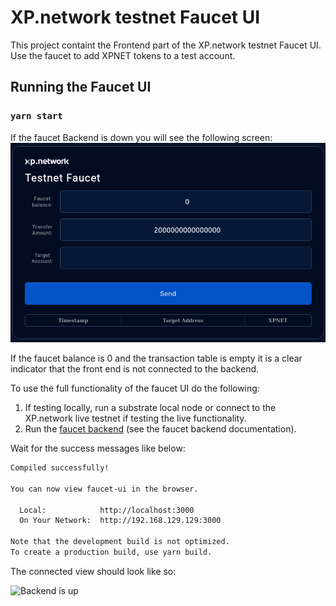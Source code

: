 # XP.network testnet Faucet UI

This project containt the Frontend part of the XP.network testnet Faucet UI.
Use the faucet to add XPNET tokens to a test account.

## Running the Faucet UI

### `yarn start`

If the faucet Backend is down you will see the following screen:
![Backend down](.//public/screens/BE_being_down.png)


If the faucet balance is 0 and the transaction table is empty it is a clear indicator that the front end is not connected to the backend.

To use the full functionality of the faucet UI do the following:

1. If testing locally, run a substrate local node or connect to the XP.network live testnet if testing the live functionality.
2. Run the [faucet backend](https://github.com/xp-network/faucet-backend) (see the faucet backend documentation).

Wait for the success messages like below:

```bash
Compiled successfully!

You can now view faucet-ui in the browser.

  Local:            http://localhost:3000
  On Your Network:  http://192.168.129.129:3000

Note that the development build is not optimized.
To create a production build, use yarn build.
```

The connected view should look like so:

![Backend is up](../faucet-ui/public/screens/BE_is_up.png)